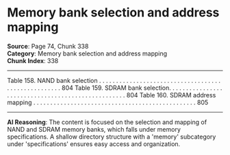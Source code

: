 # Memory bank selection and address mapping

**Source**: Page 74, Chunk 338  
**Category**: Memory bank selection and address mapping  
**Chunk Index**: 338

---

Table 158. NAND bank selection . . . . . . . . . . . . . . . . . . . . . . . . . . . . . . . . . . . . . . . . . . . . . . . . . . . . 804
Table 159. SDRAM bank selection. . . . . . . . . . . . . . . . . . . . . . . . . . . . . . . . . . . . . . . . . . . . . . . . . . . 804
Table 160. SDRAM address mapping . . . . . . . . . . . . . . . . . . . . . . . . . . . . . . . . . . . . . . . . . . . . . . . . 805

---

**AI Reasoning**: The content is focused on the selection and mapping of NAND and SDRAM memory banks, which falls under memory specifications. A shallow directory structure with a 'memory' subcategory under 'specifications' ensures easy access and organization.
